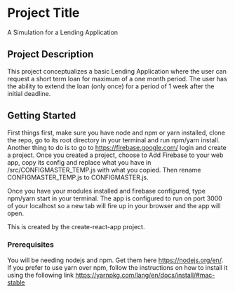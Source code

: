 # Project Title
A Simulation for a Lending Application

## Project Description

This project conceptualizes a basic Lending Application where the user can request a short term loan for maximum of a one month period. The user has the ability to extend the loan (only once) for a period of 1 week after the initial deadline.

## Getting Started

First things first, make sure you have node and npm or yarn installed, clone the repo, go to its root directory in your terminal and run npm/yarn install.
Another thing to do is to go to https://firebase.google.com/ login and create a project. Once you created a project, choose to Add Firebase to your web app, copy its config and replace what you have in /src/CONFIGMASTER_TEMP.js with what you copied. Then rename CONFIGMASTER_TEMP.js to CONFIGMASTER.js.

Once you have your modules installed and firebase configured, type npm/yarn start in your terminal. The app is configured to run on port 3000 of your localhost so a new tab will fire up in your browser and the app will open.

This is created by the create-react-app project.

### Prerequisites

You will be needing nodejs and npm. Get them here https://nodejs.org/en/.
If you prefer to use yarn over npm, follow the instructions on how to install it using the following link https://yarnpkg.com/lang/en/docs/install/#mac-stable
